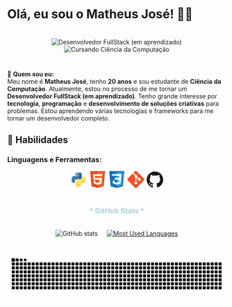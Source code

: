 # Olá, eu sou o Matheus José! 👨‍💻

#

<p align="center">
  <img src="https://img.shields.io/badge/-Desenvolvedor%20FullStack%20%28em%20aprendizado%29-%2300A1FF?style=for-the-badge&logo=javascript&logoColor=white" alt="Desenvolvedor FullStack (em aprendizado)">
  <img src="https://img.shields.io/badge/-Cursando%20Ciência%20da%20Computação-%2300A1FF?style=for-the-badge&logo=graduationcap&logoColor=white" alt="Cursando Ciência da Computação">
</p>

#

🎯 **Quem sou eu:**  
Meu nome é **Matheus José**, tenho **20 anos** e sou estudante de **Ciência da Computação**. Atualmente, estou no processo de me tornar um **Desenvolvedor FullStack (em aprendizado)**. Tenho grande interesse por **tecnologia**, **programação** e **desenvolvimento de soluções criativas** para problemas. Estou aprendendo várias tecnologias e frameworks para me tornar um desenvolvedor completo.

## 🚀 Habilidades

### **Linguagens e Ferramentas:**
<p align="center">
  <img alt="Python" height="40" width="40" src="https://raw.githubusercontent.com/devicons/devicon/master/icons/python/python-original.svg">
  <img alt="HTML5" height="40" width="40" src="https://raw.githubusercontent.com/devicons/devicon/master/icons/html5/html5-original.svg">
  <img alt="CSS3" height="40" width="40" src="https://raw.githubusercontent.com/devicons/devicon/master/icons/css3/css3-original.svg">
  <img alt="Git" height="40" width="40" src="https://raw.githubusercontent.com/devicons/devicon/master/icons/git/git-original.svg">
  <img alt="GitHub" height="40" width="40" src="https://raw.githubusercontent.com/devicons/devicon/master/icons/github/github-original.svg">
</p>

#

<div style="text-align: center;" align="center">
  <h3 style="color: #A9D1D9;">* GitHub Stats *</h3>
  <br>
  <div style="display: flex; justify-content: center; gap: 20px;">
    <!-- GitHub Stats Image -->
    <img src="https://github-readme-stats-git-masterrstaa-rickstaa.vercel.app/api?username=matheusjose04&hide_title=true&show_icons=true&include_all_commits=false&count_private=true&line_height=25&hide=issues&bg_color=000000&title_color=#A9D1D9&text_color=#A9D1D9&border_radius=3&border_color=444444&icon_color=#A9D1D9&theme=default" alt="GitHub stats" style="max-width: 400px;">

  <!-- Top Languages Image -->
<a href="https://github.com/matheusjose04/github-readme-stats">
    <img src="https://github-readme-stats-git-masterrstaa-rickstaa.vercel.app/api/top-langs/?username=matheusjose04&line_height=10&card_width=290&layout=compact&hide_title=false&count_private=true&langs_count=4&show_icons=true&title_color=A9D1D9&hide=html,scss,less&bg_color=000000&text_color=A9D1D9&border_radius=3&border_color=444444&count_private=true" alt="Most Used Languages" style="max-width: 400px;">
</a>

  </div>
</div>

#

<picture align="center">
  <source media="(prefers-color-scheme: dark)" srcset="https://raw.githubusercontent.com/matheusjose04/matheusjose04/output/github-contribution-grid-snake-dark.svg">
  <source media="(prefers-color-scheme: light)" srcset="https://raw.githubusercontent.com/matheusjose04/matheusjose04/output/github-contribution-grid-snake-dark.svg">
  <img align="center" alt="github contribution grid snake animation" src="https://raw.githubusercontent.com/matheusjose04/matheusjose04/output/github-contribution-grid-snake.svg">
</picture>

